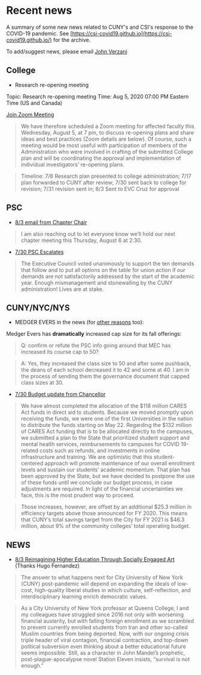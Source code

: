 
# Recent news

A summary of some new news related to CUNY's and CSI's response to the COVID-19 pandemic. See [https://csi-covid19.github.io](https://csi-covid19.github.io/) for the archive.

To add/suggest news, please email [John Verzani](mailto:jverzani@gmail.com)

## College

* Research re-opening meeting

Topic: Research re-opening meeting
Time: Aug 5, 2020 07:00 PM Eastern Time (US and Canada)
 
[Join Zoom Meeting](https://gc-cuny.zoom.us/j/94878137289?pwd=VUVydUpscFF1ZlhzamxwK1NXSWNvUT09)

> We have therefore scheduled a Zoom meeting for affected faculty this Wednesday, August 5, at 7 pm, to discuss re-opening plans and share ideas and best practices (Zoom details are below). Of course, such a meeting would be most useful with participation of members of the Administration who were involved in crafting of the submitted College plan and will be coordinating the approval and implementation of individual investigators’ re-opening plans. 

> Timeline: 7/8 Research plan presented to college administration; 7/17 plan forwarded to CUNY after review; 7/30 sent back to college for revision; 7/31 revision sent in; 8/3 Sent to EVC Cruz for approval

## PSC

* [8/3 email from Chapter Chair](/PSC/8-3-cchair)

> I am also reaching out to let everyone know we’ll hold our next chapter meeting this Thursday, August 6 at 2:30. 

* [7/30 PSC Escalates](/PSC/7-30-escalate)

> The Executive Council voted unanimously to support the ten demands that follow and to put all options on the table for union action if our demands are not satisfactorily addressed by the start of the academic year. Enough mismanagement and stonewalling by the CUNY administration! Lives are at stake.



## CUNY/NYC/NYS

* MEDGER EVERS in the news (for [other reasons](https://nypost.com/2020/08/01/widow-of-medgar-evers-slams-brooklyn-college-named-after-husband/) too):

Medger Evers has **dramatically** increased cap size for its fall offerings:

> Q: confirm or refute the PSC info going around that MEC has increased its course cap to 50?

> A: Yes, they increased the class size to 50 and after some pushback, the deans of each school decreased it to 42 and some at 40.  I am in the process of sending them the governance document that capped class sizes at 30.


* [7/30 Budget update from Chancellor](/CUNY/7-30-fiscal)

> We have almost completed the allocation of the \$118 million CARES Act funds in direct aid to students. Because we moved promptly upon receiving the funds, we were one of the first Universities in the nation to distribute the funds starting on May 22. Regarding the \$132 million of CARES Act funding that is to be allocated directly to the campuses, we submitted a plan to the State that prioritized student support and mental health services, reimbursements to campuses for COVID 19-related costs such as refunds, and investments in online infrastructure and training. We are optimistic that this student-centered approach will promote maintenance of our overall enrollment levels and sustain our students’ academic momentum. That plan has been approved by the State, but we have decided to postpone the use of these funds until we conclude our budget process, in case adjustments are required. In light of the financial uncertainties we face, this is the most prudent way to proceed.

> Those increases, however, are offset by an additional \$25.3 million in efficiency targets above those announced for FY 2020. This means that CUNY’s total savings target from the City for FY 2021 is \$46.3 million, about 9% of the community colleges’ total operating budget.

## NEWS

* [8/3 Reimagining Higher Education Through Socially Engaged Art](https://hyperallergic.com/579853/reimagining-higher-education-through-socially-engaged-art) (Thanks Hugo Fernandez)

> The answer to what happens next for City University of New York (CUNY) post-pandemic will depend on expanding the ideals of low-cost, high-quality liberal studies in which culture, self-reflection, and interdisciplinary learning enrich democratic values.

> As a City University of New York professor at Queens College, I and my colleagues have struggled since 2016 not only with worsening financial austerity, but with falling foreign enrollment as we scrambled to prevent currently enrolled students from Iran and other so-called Muslim countries from being deported. Now, with our ongoing crisis triple header of viral contagion, financial contraction, and top-down political subversion even thinking about a better educational future seems impossible. Still, as a character in John Mandel’s prophetic, post-plague-apocalypse novel Station Eleven insists, “survival is not enough.”
